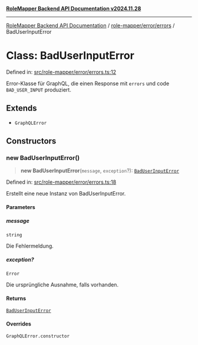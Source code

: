 [**RoleMapper Backend API Documentation v2024.11.28**](../../../../README.md)

***

[RoleMapper Backend API Documentation](../../../../modules.md) / [role-mapper/error/errors](../README.md) / BadUserInputError

# Class: BadUserInputError

Defined in: [src/role-mapper/error/errors.ts:12](https://github.com/FlowCraft-AG/RoleMapper/blob/64577d705cc4c579b4cd41d48895a5fa1f3b9249/backend/src/role-mapper/error/errors.ts#L12)

Error-Klasse für GraphQL, die einen Response mit `errors` und
code `BAD_USER_INPUT` produziert.

## Extends

- `GraphQLError`

## Constructors

### new BadUserInputError()

> **new BadUserInputError**(`message`, `exception`?): [`BadUserInputError`](BadUserInputError.md)

Defined in: [src/role-mapper/error/errors.ts:18](https://github.com/FlowCraft-AG/RoleMapper/blob/64577d705cc4c579b4cd41d48895a5fa1f3b9249/backend/src/role-mapper/error/errors.ts#L18)

Erstellt eine neue Instanz von BadUserInputError.

#### Parameters

##### message

`string`

Die Fehlermeldung.

##### exception?

`Error`

Die ursprüngliche Ausnahme, falls vorhanden.

#### Returns

[`BadUserInputError`](BadUserInputError.md)

#### Overrides

`GraphQLError.constructor`
